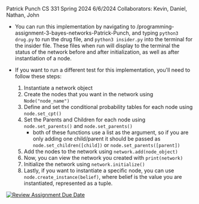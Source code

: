 Patrick Punch
CS 331 Spring 2024
6/6/2024
Collaborators: Kevin, Daniel, Nathan, John

* You can run this implementation by navigating to /programming-assignment-3-bayes-networks-Patrick-Punch, and typing `python3 drug.py` to run the drug file, and `python3 insider.py` into the terminal for the insider file. These files when run will display to the terminal the status of the network before and after initialization, as well as after instantiation of a node.

* If you want to run a different test for this implementation, you'll need to follow these steps:
    1. Instantiate a network object
    2. Create the nodes that you want in the network using `Node("node_name")`
    3. Define and set the conditional probability tables for each node using `node.set_cpt()`
    4. Set the Parents and Children for each node using `node.set_parents()` and `node.set_parents()`
        - both of these functions use a list as the argument, so if you are only adding one child/parent it should be passed as `node.set_children([child])` or `node.set_parents([parent])`
    5. Add the nodes to the network using `network.add(node_object)`
    6. Now, you can view the network you created with `print(network)`
    7. Initialize the network using `network.initialize()`
    8. Lastly, if you want to instantiate a specific node, you can use `node.create_instance(belief)`, where belief is the value you are instantiated, represented as a tuple. 

[![Review Assignment Due Date](https://classroom.github.com/assets/deadline-readme-button-24ddc0f5d75046c5622901739e7c5dd533143b0c8e959d652212380cedb1ea36.svg)](https://classroom.github.com/a/v-9ldGdo)
